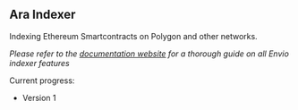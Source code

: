 ## Ara Indexer

Indexing Ethereum Smartcontracts on Polygon and other networks.

*Please refer to the [documentation website](https://docs.envio.dev) for a thorough guide on all Envio indexer features*

Current progress:

* Version 1